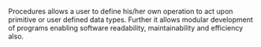 Procedures allows a user to define his/her own operation to act upon primitive or user defined data types. Further it allows modular development of programs enabling software readability, maintainability and efficiency also.